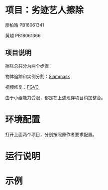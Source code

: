 # 项目：劣迹艺人擦除
廖柏皓 PB18061341

 黄越  PB18061366
 
##  项目说明
擦除总共分为两个步骤：

物体追踪和实例分割：[Siammask](https://github.com/foolwood/SiamMask)

视频修复：[FGVC](https://github.com/lbh666/FGVC)

由于小组能力受限，都是在上述现存项目稍加整合。

# 环境配置

打开上面两个项目，分别按照原作者要求配置。

# 运行说明

# 示例
